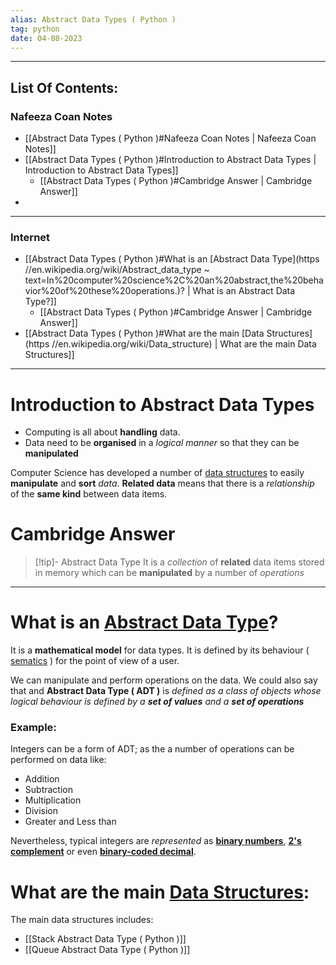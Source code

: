 ```yaml
---
alias: Abstract Data Types ( Python )
tag: python
date: 04-08-2023
---
```


---

## List Of Contents:

### Nafeeza Coan Notes

- [[Abstract Data Types ( Python )#Nafeeza Coan Notes | Nafeeza Coan Notes]]
- [[Abstract Data Types ( Python )#Introduction to Abstract Data Types | Introduction to Abstract Data Types]]
	- [[Abstract Data Types ( Python )#Cambridge Answer | Cambridge Answer]]
- 
---

### Internet

- [[Abstract Data Types ( Python )#What is an [Abstract Data Type](https //en.wikipedia.org/wiki/Abstract_data_type ~ text=In%20computer%20science%2C%20an%20abstract,the%20behavior%20of%20these%20operations.)? | What is an Abstract Data Type?]]
	- [[Abstract Data Types ( Python )#Cambridge Answer | Cambridge Answer]]
- [[Abstract Data Types ( Python )#What are the main [Data Structures](https //en.wikipedia.org/wiki/Data_structure) | What are the main Data Structures]]

---

# Introduction to Abstract Data Types

- Computing is all about **handling** data.
- Data need to be **organised** in a *logical manner* so that they can be **manipulated**

Computer Science has developed a number of [data structures](https://en.wikipedia.org/wiki/Data_structure) to easily **manipulate** and **sort** *data*. 
**Related data** means that there is a *relationship* of the **same kind** between data items.

# Cambridge Answer

>[!tip]- Abstract Data Type
> It is a *collection* of **related** data items stored in memory which can be **manipulated** by a number of *operations*

---

# What is an [Abstract Data Type](https://en.wikipedia.org/wiki/Abstract_data_type#:~:text=In%20computer%20science%2C%20an%20abstract,the%20behavior%20of%20these%20operations.)?

It is a **mathematical model** for data types. It is defined by its behaviour ( [sematics](https://en.wikipedia.org/wiki/Semantics_(computer_science)) ) for the point of view of a user.

We can manipulate and perform operations on the data.
We could also say that and **Abstract Data Type ( ADT )** is *defined as a class of objects whose logical behaviour is defined by a **set of values** and a **set of operations***

### Example:

Integers can be a form of ADT; as the a number of operations can be performed on data like:

- Addition 
- Subtraction
- Multiplication
- Division
- Greater and Less than

Nevertheless, typical integers are *represented* as **[binary numbers](https://en.wikipedia.org/wiki/Binary_number)**, **[2's complement](https://en.wikipedia.org/wiki/Two%27s_complement)** or even **[binary-coded decimal](https://en.wikipedia.org/wiki/Binary-coded_decimal)**.

# What are the main [Data Structures](https://en.wikipedia.org/wiki/Data_structure):

The main data structures includes:

- [[Stack Abstract Data Type ( Python )]]
- [[Queue Abstract Data Type ( Python )]]